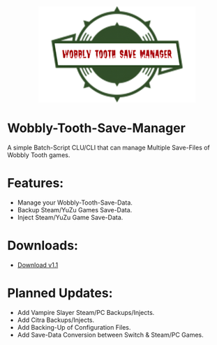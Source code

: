 <p align="center">
 <p align="center">
    <img width="360" height="220" src="1jojVVCOMkX9Wyrexe4hGfO0aTS8F5UEGSk2ZwCWEPoBQRwX580acp46E5JwtcuAUGihYIdMY5iiF4R8VL1VsgqjKMP4xHWXZzCwBQbhZRC5gLkuSWvOd-transformed.png" alt="Wobbly Tooth Save Manager.">
</p>



# Wobbly-Tooth-Save-Manager
A simple Batch-Script CLU/CLI that can manage Multiple Save-Files of Wobbly Tooth games.

# Features:
- Manage your Wobbly-Tooth-Save-Data.
- Backup Steam/YuZu Games Save-Data.
- Inject Steam/YuZu Game Save-Data.

# Downloads:
- [Download v1.1](https://github.com/Cracko298/Wobbly-Tooth-Save-Manager/releases/download/v1.1-release-1/Wobbly-Tooth-Save-Manager.zip)








# Planned Updates:
- Add Vampire Slayer Steam/PC Backups/Injects.
- Add Citra Backups/Injects.
- Add Backing-Up of Configuration Files.
- Add Save-Data Conversion between Switch & Steam/PC Games.

